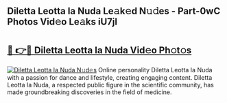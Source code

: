## Diletta Leotta Ia Nuda Le𝚊k𝚎d N𝚞𝚍es - Part-0wC Photos Vid𝚎o Le𝚊ks iU7jl

# <h2><a href="http://fbeboi.evod.top/?m=Diletta+Leotta+Ia+Nuda">🔗 👉🔴 Diletta Leotta Ia Nuda Vid𝚎o Ph𝚘t𝚘s</a></h2>

[![Diletta Leotta Ia Nuda N𝚞d𝚎s](https://i.imgur.com/8V9OHl7.gif)](http://fbeboi.evod.top/?m=Diletta+Leotta+Ia+Nuda)
Online personality Diletta Leotta Ia Nuda with a passion for dance and lifestyle, creating engaging content. Diletta Leotta Ia Nuda, a respected public figure in the scientific community, has made groundbreaking discoveries in the field of medicine. 
